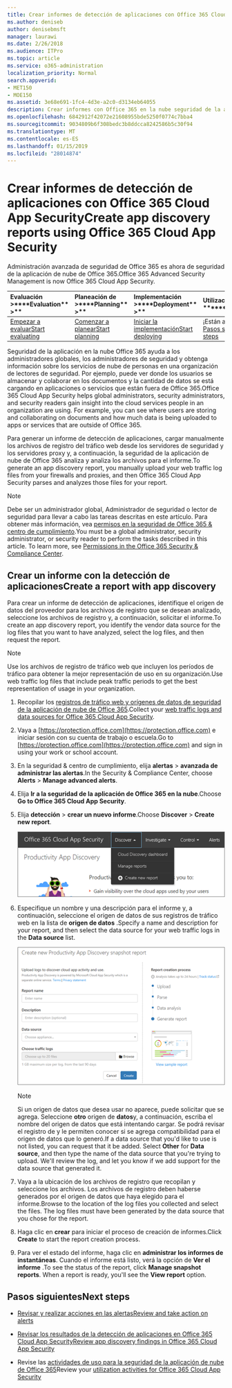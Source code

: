 ```yaml
---
title: Crear informes de detección de aplicaciones con Office 365 Cloud App Security
ms.author: deniseb
author: denisebmsft
manager: laurawi
ms.date: 2/26/2018
ms.audience: ITPro
ms.topic: article
ms.service: o365-administration
localization_priority: Normal
search.appverid:
- MET150
- MOE150
ms.assetid: 3e68e691-1fc4-4d3e-a2c0-d3134eb64055
description: Crear informes con Office 365 en la nube seguridad de la aplicación que permiten a comprender cómo las personas de su organización están usando Office 365 y otras aplicaciones.
ms.openlocfilehash: 6842912f42072e21608955bde5250f0774c7bba4
ms.sourcegitcommit: 9034809b6f308bedc3b8ddcca8242586b5c30f94
ms.translationtype: MT
ms.contentlocale: es-ES
ms.lasthandoff: 01/15/2019
ms.locfileid: "28014874"
---
```

# <a name="create-app-discovery-reports-using-office-365-cloud-app-security"></a><span data-ttu-id="44d2b-103">Crear informes de detección de aplicaciones con Office 365 Cloud App Security</span><span class="sxs-lookup"><span data-stu-id="44d2b-103">Create app discovery reports using Office 365 Cloud App Security</span></span>

<span data-ttu-id="44d2b-104">Administración avanzada de seguridad de Office 365 es ahora de seguridad de la aplicación de nube de Office 365.</span><span class="sxs-lookup"><span data-stu-id="44d2b-104">Office 365 Advanced Security Management is now Office 365 Cloud App Security.</span></span>
  
|<span data-ttu-id="44d2b-105">Evaluación **\>**</span><span class="sxs-lookup"><span data-stu-id="44d2b-105">\*\*\*\*Evaluation\*\* \>\*\*</span></span>|<span data-ttu-id="44d2b-106">Planeación de **\>**</span><span class="sxs-lookup"><span data-stu-id="44d2b-106">\*\*\*\*Planning\*\* \>\*\*</span></span>|<span data-ttu-id="44d2b-107">Implementación **\>**</span><span class="sxs-lookup"><span data-stu-id="44d2b-107">\*\*\*\*Deployment\*\* \>\*\*</span></span>|<span data-ttu-id="44d2b-108">Utilización de \*\*\*</span><span class="sxs-lookup"><span data-stu-id="44d2b-108">\*\*\*\*Utilization\*\*\*\*</span></span>|
|:-----|:-----|:-----|:-----|
|[<span data-ttu-id="44d2b-109">Empezar a evaluar</span><span class="sxs-lookup"><span data-stu-id="44d2b-109">Start evaluating</span></span>](office-365-cas-overview.md) <br/> |[<span data-ttu-id="44d2b-110">Comenzar a planear</span><span class="sxs-lookup"><span data-stu-id="44d2b-110">Start planning</span></span>](get-ready-for-office-365-cas.md) <br/> |[<span data-ttu-id="44d2b-111">Iniciar la implementación</span><span class="sxs-lookup"><span data-stu-id="44d2b-111">Start deploying</span></span>](turn-on-office-365-cas.md) <br/> |<span data-ttu-id="44d2b-112">¡Están aquí!</span><span class="sxs-lookup"><span data-stu-id="44d2b-112">You are here!</span></span>  <br/> [<span data-ttu-id="44d2b-113">Pasos siguientes</span><span class="sxs-lookup"><span data-stu-id="44d2b-113">Next steps</span></span>](#next-steps) <br/> |
   
<span data-ttu-id="44d2b-p101">Seguridad de la aplicación en la nube Office 365 ayuda a los administradores globales, los administradores de seguridad y obtenga información sobre los servicios de nube de personas en una organización de lectores de seguridad. Por ejemplo, puede ver donde los usuarios se almacenar y colaborar en los documentos y la cantidad de datos se está cargando en aplicaciones o servicios que están fuera de Office 365.</span><span class="sxs-lookup"><span data-stu-id="44d2b-p101">Office 365 Cloud App Security helps global administrators, security administrators, and security readers gain insight into the cloud services people in an organization are using. For example, you can see where users are storing and collaborating on documents and how much data is being uploaded to apps or services that are outside of Office 365.</span></span>
  
<span data-ttu-id="44d2b-116">Para generar un informe de detección de aplicaciones, cargar manualmente los archivos de registro del tráfico web desde los servidores de seguridad y los servidores proxy y, a continuación, la seguridad de la aplicación de nube de Office 365 analiza y analiza los archivos para el informe.</span><span class="sxs-lookup"><span data-stu-id="44d2b-116">To generate an app discovery report, you manually upload your web traffic log files from your firewalls and proxies, and then Office 365 Cloud App Security parses and analyzes those files for your report.</span></span>
  
> [!NOTE]
> <span data-ttu-id="44d2b-p102">Debe ser un administrador global, Administrador de seguridad o lector de seguridad para llevar a cabo las tareas descritas en este artículo. Para obtener más información, vea [permisos en la seguridad de Office 365 &amp; centro de cumplimiento](permissions-in-the-security-and-compliance-center.md).</span><span class="sxs-lookup"><span data-stu-id="44d2b-p102">You must be a global administrator, security administrator, or security reader to perform the tasks described in this article. To learn more, see [Permissions in the Office 365 Security &amp; Compliance Center](permissions-in-the-security-and-compliance-center.md).</span></span> 
  
## <a name="create-a-report-with-app-discovery"></a><span data-ttu-id="44d2b-119">Crear un informe con la detección de aplicaciones</span><span class="sxs-lookup"><span data-stu-id="44d2b-119">Create a report with app discovery</span></span>

<span data-ttu-id="44d2b-120">Para crear un informe de detección de aplicaciones, identifique el origen de datos del proveedor para los archivos de registro que se desean analizado, seleccione los archivos de registro y, a continuación, solicitar el informe.</span><span class="sxs-lookup"><span data-stu-id="44d2b-120">To create an app discovery report, you identify the vendor data source for the log files that you want to have analyzed, select the log files, and then request the report.</span></span>
  
> [!NOTE]
> <span data-ttu-id="44d2b-121">Use los archivos de registro de tráfico web que incluyen los períodos de tráfico para obtener la mejor representación de uso en su organización.</span><span class="sxs-lookup"><span data-stu-id="44d2b-121">Use web traffic log files that include peak traffic periods to get the best representation of usage in your organization.</span></span> 
  
1. <span data-ttu-id="44d2b-122">Recopilar los [registros de tráfico web y orígenes de datos de seguridad de la aplicación de nube de Office 365](web-traffic-logs-and-data-sources-for-ocas.md).</span><span class="sxs-lookup"><span data-stu-id="44d2b-122">Collect your [web traffic logs and data sources for Office 365 Cloud App Security](web-traffic-logs-and-data-sources-for-ocas.md).</span></span>
    
2. <span data-ttu-id="44d2b-123">Vaya a [https://protection.office.com](https://protection.office.com) e iniciar sesión con su cuenta de trabajo o escuela.</span><span class="sxs-lookup"><span data-stu-id="44d2b-123">Go to [https://protection.office.com](https://protection.office.com) and sign in using your work or school account.</span></span> 
    
3. <span data-ttu-id="44d2b-124">En la seguridad &amp; centro de cumplimiento, elija **alertas** \> **avanzada de administrar las alertas**.</span><span class="sxs-lookup"><span data-stu-id="44d2b-124">In the Security &amp; Compliance Center, choose **Alerts** \> **Manage advanced alerts**.</span></span>
    
4. <span data-ttu-id="44d2b-125">Elija **Ir a la seguridad de la aplicación de Office 365 en la nube**.</span><span class="sxs-lookup"><span data-stu-id="44d2b-125">Choose **Go to Office 365 Cloud App Security**.</span></span>
    
5. <span data-ttu-id="44d2b-126">Elija **detección** \> **crear un nuevo informe**.</span><span class="sxs-lookup"><span data-stu-id="44d2b-126">Choose **Discover** \> **Create new report**.</span></span>
    
    ![En el portal de Office 365 CAS, elija detectar](media/73b5299f-94b5-49dd-a00f-154d188eb2c5.png)
  
6. <span data-ttu-id="44d2b-128">Especifique un nombre y una descripción para el informe y, a continuación, seleccione el origen de datos de sus registros de tráfico web en la lista de **origen de datos** .</span><span class="sxs-lookup"><span data-stu-id="44d2b-128">Specify a name and description for your report, and then select the data source for your web traffic logs in the **Data source** list.</span></span> 
    
    ![En Office 365 CAS, elija detectar \> crear nuevo informe](media/22e660f0-5eb2-49fa-9fea-f88a5809a07b.png)
  
    > [!NOTE]
    > <span data-ttu-id="44d2b-p103">Si un origen de datos que desea usar no aparece, puede solicitar que se agrega. Seleccione **otro** origen de **datos**y, a continuación, escriba el nombre del origen de datos que está intentando cargar. Se podrá revisar el registro de y le permiten conocer si se agrega compatibilidad para el origen de datos que lo generó.</span><span class="sxs-lookup"><span data-stu-id="44d2b-p103">If a data source that you'd like to use is not listed, you can request that it be added. Select **Other** for **Data source**, and then type the name of the data source that you're trying to upload. We'll review the log, and let you know if we add support for the data source that generated it.</span></span> 
  
7. <span data-ttu-id="44d2b-p104">Vaya a la ubicación de los archivos de registro que recopilan y seleccione los archivos. Los archivos de registro deben haberse generados por el origen de datos que haya elegido para el informe.</span><span class="sxs-lookup"><span data-stu-id="44d2b-p104">Browse to the location of the log files you collected and select the files. The log files must have been generated by the data source that you chose for the report.</span></span>
    
8. <span data-ttu-id="44d2b-135">Haga clic en **crear** para iniciar el proceso de creación de informes.</span><span class="sxs-lookup"><span data-stu-id="44d2b-135">Click **Create** to start the report creation process.</span></span> 
    
9. <span data-ttu-id="44d2b-p105">Para ver el estado del informe, haga clic en **administrar los informes de instantáneas**. Cuando el informe está listo, verá la opción de **Ver el informe** .</span><span class="sxs-lookup"><span data-stu-id="44d2b-p105">To see the status of the report, click **Manage snapshot reports**. When a report is ready, you'll see the **View report** option.</span></span> 
    
## <a name="next-steps"></a><span data-ttu-id="44d2b-138">Pasos siguientes</span><span class="sxs-lookup"><span data-stu-id="44d2b-138">Next steps</span></span>

- [<span data-ttu-id="44d2b-139">Revisar y realizar acciones en las alertas</span><span class="sxs-lookup"><span data-stu-id="44d2b-139">Review and take action on alerts</span></span>](review-office-365-cas-alerts.md)
    
- [<span data-ttu-id="44d2b-140">Revisar los resultados de la detección de aplicaciones en Office 365 Cloud App Security</span><span class="sxs-lookup"><span data-stu-id="44d2b-140">Review app discovery findings in Office 365 Cloud App Security</span></span>](review-app-discovery-findings-in-ocas.md)
    
- <span data-ttu-id="44d2b-141">Revise las [actividades de uso para la seguridad de la aplicación de nube de Office 365](utilization-activities-for-ocas.md)</span><span class="sxs-lookup"><span data-stu-id="44d2b-141">Review your [utilization activities for Office 365 Cloud App Security](utilization-activities-for-ocas.md)</span></span>
    

